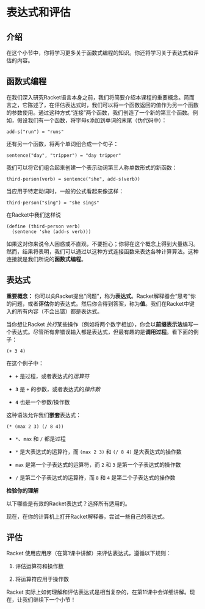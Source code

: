 # 表达式和评估

## 介绍

在这个小节中，你将学习更多关于函数式编程的知识。你还将学习关于表达式和评估的内容。

## 函数式编程

在我们深入研究Racket语言本身之前，我们将简要介绍本课程的重要概念。简而言之，它陈述了，在评估表达式时，我们可以将一个函数返回的值作为另一个函数的参数使用。通过这种方式“连接”两个函数，我们创造了一个新的第三个函数。例如，假设我们有一个函数，将字母s添加到单词的末尾（伪代码中）：

```
add-s("run") = "runs" 
```

还有另一个函数，将两个单词组合成一个句子：

```
sentence("day", "tripper") = "day tripper" 
```

我们可以将它们组合起来创建一个表示动词第三人称单数形式的新函数：

```
third-person(verb) = sentence("she", add-s(verb)) 
```

当应用于特定动词时，一般的公式看起来像这样：

```
third-person("sing") = "she sings" 
```

在Racket中我们这样说

```
(define (third-person verb)
  (sentence 'she (add-s verb))) 
```

如果这对你来说令人困惑或不直观，不要担心；你将在这个概念上得到大量练习。然而，结果将表明，我们可以通过以这种方式连接函数来表达各种计算算法。这种连接就是我们所说的**函数式编程**。

## 表达式

**重要概念：** 你可以向Racket提出“问题”，称为**表达式**。Racket解释器会“思考”你的问题，或者**评估**你的表达式。然后你会得到答案，称为**值**。我们在Racket中键入的所有内容（不会出错）都是表达式。

当你想让Racket *执行*某些操作（例如将两个数字相加），你会以**前缀表示法**编写一个表达式。尽管所有非错误输入都是表达式，但最有趣的是**调用过程**。看下面的例子：

```
(+ 3 4) 
```

在这个例子中：

+   **`+`** 是过程，或者表达式的*运算符*

+   **`3`** 是 `+` 的参数，或者表达式的*操作数*

+   **`4`** 也是一个参数/操作数

这种语法允许我们**嵌套**表达式：

```
(* (max 2 3) (/ 8 4)) 
```

+   `*`、`max` 和 `/` 都是过程

+   `*` 是大表达式的运算符，而 `(max 2 3)` 和 `(/ 8 4)` 是大表达式的操作数

+   `max` 是第一个子表达式的运算符，而 `2` 和 `3` 是第一个子表达式的操作数

+   `/` 是第二个子表达式的运算符，而 `8` 和 `4` 是第二个子表达式的操作数

**检验你的理解**

以下哪些是有效的Racket表达式？选择所有适用的。

现在，在你的计算机上打开Racket解释器，尝试一些自己的表达式。

## 评估

Racket 使用应用序（在第1课中讲解）来评估表达式，遵循以下规则：

1.  评估运算符和操作数

1.  将运算符应用于操作数

Racket 实际上如何理解和评估表达式是相当复杂的，在第11课中会详细讲解。现在，让我们继续下一个小节！
